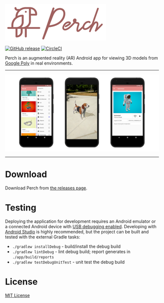![Perch](/res/perch_header.png)

[![GitHub release](https://img.shields.io/github/release/xgi/perch.svg)](https://github.com/xgi/perch/releases)
[![CircleCI](https://circleci.com/gh/xgi/perch/tree/master.svg?style=svg)](https://circleci.com/gh/xgi/perch/tree/master)

Perch is an augmented reality (AR) Android app for viewing 3D models from [Google Poly](https://poly.google.com) in real environments.

---

![Perch screenshots](/res/screenshots.png)

---

# Download

Download Perch from [the releases page](https://github.com/xgi/perch/releases).

# Testing

Deploying the application for development requires an Android emulator or a connected Android device
with [USB debugging enabled](https://developer.android.com/studio/debug/dev-options.html).
Developing with [Android Studio](https://developer.android.com/studio) is highly recommended, but
the project can be built and tested with the external Gradle tasks:

* `./gradlew installDebug` - build/install the debug build
* `./gradlew lintDebug` - lint debug build; report generates in `./app/build/reports`
* `./gradlew testDebugUnitTest` - unit test the debug build

# License

[MIT License](https://github.com/xgi/perch/blob/master/LICENSE)
